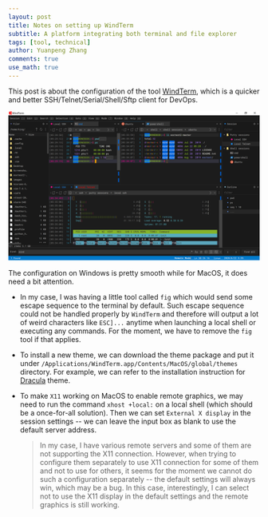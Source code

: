 ```yaml
---
layout: post
title: Notes on setting up WindTerm
subtitle: A platform integrating both terminal and file explorer
tags: [tool, technical]
author: Yuanpeng Zhang
comments: true
use_math: true
---
```


This post is about the configuration of the tool [WindTerm](https://github.com/kingToolbox/WindTerm), which is a quicker and better SSH/Telnet/Serial/Shell/Sftp client for DevOps.

<p align='center'>
<img src="/assets/img/posts/windterm.png"
   style="border:none;"
   width="900"
   alt="windterm"
   title="windterm" />
</p>

The configuration on Windows is pretty smooth while for MacOS, it does need a
bit attention.

- In my case, I was having a little tool called `fig` which would send some
  escape sequence to the terminal by default. Such escape sequence could not be
  handled properly by `WindTerm` and therefore will output a lot of weird
  characters like `ESC]...` anytime when launching a local shell or executing
  any commands. For the moment, we have to remove the `fig` tool if that
  applies.

- To install a new theme, we can download the theme package and put it under `/Applications/WindTerm.app/Contents/MacOS/global/themes` directory.
  For example, we can refer to the installation instruction for [Dracula](https://draculatheme.com/windterm) theme.

- To make `X11` working on MacOS to enable remote graphics, we may need to run
  the command `xhost +local:` on a local shell (which should be a once-for-all
  solution). Then we can set `External X display` in the session settings -- we
  can leave the input box as blank to use the default server address.

  > In my case, I have various remote servers and some of them are not
    supporting the X11 connection. However, when trying to configure them
    separately to use X11 connection for some of them and not to use for others,
    it seems for the moment we cannot do such a configuration separately -- the
    default settings will always win, which may be a bug. In this case,
    interestingly, I can select not to use the X11 display in the default
    settings and the remote graphics is still working.
